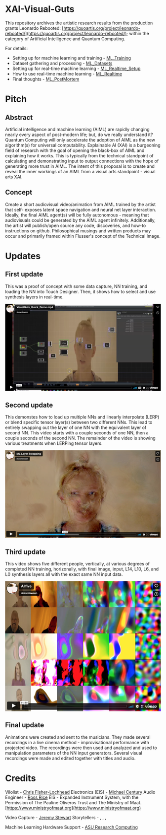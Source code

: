 # XAI-Visual-Guts
 
This repository archives the artistic research results from the production grants Leonardo Rebooted: [https://quoartis.org/project/leonardo-rebooted/](https://quoartis.org/project/leonardo-rebooted/); within the category of Artificial Intelligence and Quantum Computing.

For details:  
- Setting up for machine learning and training - [ML_Training](./ML_Training.md)
- Dataset gathering and processing - [ML_Datasets](./ML_Datasets.md)
- Setting up for real-time machine learning  - [ML_Realtime_Setup](./ML_Realtime_Setup.md)
- How to use real-time machine learning  - [ML_Realtime](./ML_Realtime.md)
- Final thoughts - [ML_PostMortem](./ML_PostMortem)

# Pitch

## Abstract
Artificial intelligence and machine learning (AIML) are rapidly changing nearly every aspect of post-modern life; but, do we really understand it? Quantum Computing will only accelerate the adoption of AIML as the new algorithm(s) for universal computability. Explainable AI (XAI) is a burgeoning field of research with the goal of opening the black-box of AIML and explaining how it works. This is typically from the technical standpoint of calculating and demonstrating input to output connections with the hope of generating more trust in AIML. The intent of this proposal is to create and reveal the inner workings of an AIML from a visual arts standpoint - visual arts XAI.

## Concept
Create a short audiovisual video/animation from AIML trained by the artist that self- exposes latent space navigation and neural net layer interaction. Ideally, the final AIML agent(s) will be fully autonomous - meaning that audiovisuals could be generated by the AIML agent infinitely. Additionally, the artist will publish/open source any code, discoveries, and how-to instructions on github. Philosophical musings and written products may occur and primarily framed within Flusser's concept of the Technical Image.



# Updates

## First update

This was a proof of concept with some data capture, NN training, and loading the NN into Touch Designer. Then, it shows how to select and use synthesis layers in real-time.

[![Demo of real-time Stylegan 3](./Images/XAI_First_Update.png)](https://vimeo.com/728939660 "Demo of real-time Stylegan 3")


## Second update

This demonstes how to load up multiple NNs and linearly interpolate (LERP) or blend specific tensor layer(s) between two different NNs. This lead to entirely swapping out the layer of one NN with the equivalent layer of second NN. This video starts with a couple seconds of one NN, then a couple seconds of the second NN. The remainder of the video is showing various treatments when LERPing tensor layers.

[![Swapping tensor layers in real-time between two NNs](./Images/ML_LayerSwap.png)](https://vimeo.com/728940929 "Swapping tensor layers in real-time between two NNs")




## Third update

This video shows five different people, vertically, at various degrees of completed NN training, horizonally, with final image, input, L14, L10, L6, and L0 synthesis layers all with the exact same NN input data.

[![Layer states of machine learning in training](./Images/all_five.PNG)](https://vimeo.com/727455868 "Layer states of machine learning in training")




## Final update

Animations were created and sent to the musicians. They made several recordings in a live cinema method - improvisational performance with projected video. The recordings were then used and analyzed and used to manipulation parameters of the NN input generators. Several visual recordings were made and edited together with titles and audio.




# Credits

Vilolist - [Chris Fisher-Lochhead](http://cflmusic.com)
Electronics (EIS) - [Michael Century](http://nextcentury.ca)
Audio Engineer - [Ross Rice](https://feistyfishrr.wixsite.com/rossarice)
EIS - Expanded Instrument System, with the Permission of The Pauline Oliveros Trust and The Ministry of Maat. [https://www.ministryofmaat.org](https://www.ministryofmaat.org)

Video Capture - [Jeremy Stewart](https://blindelephants.co)
Storytellers  -  , , ,

Machine Learning Hardware Support - [ASU Research Computing](https://cores.research.asu.edu/research-computing/about)
